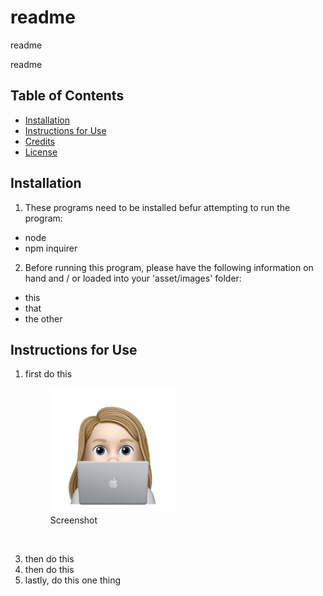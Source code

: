# readme

readme
    
readme

## Table of Contents
* [Installation](#installation)
* [Instructions for Use](#instructions-for-use)
* [Credits](#credits)
* [License](#license)
    
## Installation
1. These programs need to be installed befur attempting to run the program:
- node
- npm inquirer

2. Before running this program, please have the following information on hand and / or loaded into your 'asset/images' folder:
- this
- that
- the other


## Instructions for Use
1. first do this<figure>
    <img alt='screenshot' src='./assets/images/avatar_nile.png' width='200px'>
    <figcaption>Screenshot</figcaption>
</figure> <br>

3. then do this <br>
4. then do this <br>
5. lastly, do this one thing <br>
